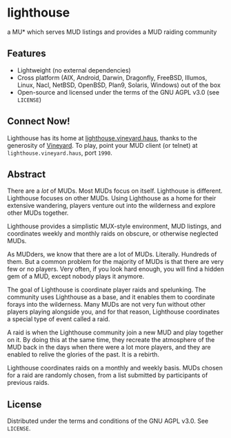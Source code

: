 # lighthouse
a MU* which serves MUD listings and provides a MUD raiding community

## Features
 - Lightweight (no external dependencies)
 - Cross platform (AIX, Android, Darwin, Dragonfly, FreeBSD, Illumos, Linux, Nacl, NetBSD, OpenBSD, Plan9, Solaris, Windows) out of the box
 - Open-source and licensed under the terms of the GNU AGPL v3.0 (see `LICENSE`)

## Connect Now!
Lighthouse has its home at [lighthouse.vineyard.haus](https://lighthouse.vineyard.haus/open-source.html), thanks to the generosity of [Vineyard](https://vineyard.haus/). To play, point your MUD client (or telnet) at `lighthouse.vineyard.haus`, port `1990`.

## Abstract
There are a _lot_ of MUDs. Most MUDs focus on itself. Lighthouse is different. Lighthouse
focuses on other MUDs. Using Lighthouse as a home for their extensive wandering, players
venture out into the wilderness and explore other MUDs together.

Lighthouse provides a simplistic MUX-style environment, MUD listings, and coordinates weekly
and monthly raids on obscure, or otherwise neglected MUDs.

As MUDders, we know that there are a lot of MUDs. Literally. Hundreds of them. But a common problem for the majority of MUDs is that there are very few or no players. Very often, if you look hard enough, you will find a hidden gem of a MUD, except nobody plays it anymore.

The goal of Lighthouse is coordinate player raids and spelunking. The community uses Lighthouse as a base, and it enables them to coordinate forays into the wilderness. Many MUDs are not very fun without other players playing alongside you, and for that reason, Lighthouse coordinates a special type of event called a raid. 

A raid is when the Lighthouse community join a new MUD and play together on it. By doing this at the same time, they recreate the atmosphere of the MUD back in the days when there were a lot more players, and they are enabled to relive the glories of the past. It is a rebirth.

Lighthouse coordinates raids on a monthly and weekly basis. MUDs chosen for a raid are randomly chosen, from a list submitted by participants of previous raids.

## License
Distributed under the terms and conditions of the GNU AGPL v3.0. See `LICENSE`.
